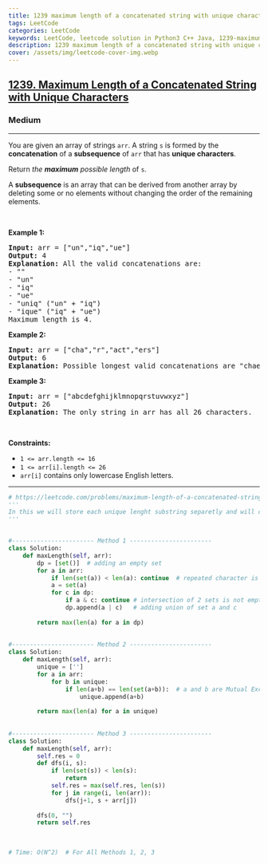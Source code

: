 ```yaml
---
title: 1239 maximum length of a concatenated string with unique characters
tags: LeetCode
categories: LeetCode
keywords: LeetCode, leetcode solution in Python3 C++ Java, 1239-maximum-length-of-a-concatenated-string-with-unique-characters solution
description: 1239 maximum length of a concatenated string with unique characters LeetCode Solution Explained
cover: /assets/img/leetcode-cover-img.webp
---
```





<h2><a href="https://leetcode.com/problems/maximum-length-of-a-concatenated-string-with-unique-characters/">1239. Maximum Length of a Concatenated String with Unique Characters</a></h2><h3>Medium</h3><hr><div><p>You are given an array of strings <code>arr</code>. A string <code>s</code> is formed by the <strong>concatenation</strong> of a <strong>subsequence</strong> of <code>arr</code> that has <strong>unique characters</strong>.</p>

<p>Return <em>the <strong>maximum</strong> possible length</em> of <code>s</code>.</p>

<p>A <strong>subsequence</strong> is an array that can be derived from another array by deleting some or no elements without changing the order of the remaining elements.</p>

<p>&nbsp;</p>
<p><strong class="example">Example 1:</strong></p>

<pre><strong>Input:</strong> arr = ["un","iq","ue"]
<strong>Output:</strong> 4
<strong>Explanation:</strong> All the valid concatenations are:
- ""
- "un"
- "iq"
- "ue"
- "uniq" ("un" + "iq")
- "ique" ("iq" + "ue")
Maximum length is 4.
</pre>

<p><strong class="example">Example 2:</strong></p>

<pre><strong>Input:</strong> arr = ["cha","r","act","ers"]
<strong>Output:</strong> 6
<strong>Explanation:</strong> Possible longest valid concatenations are "chaers" ("cha" + "ers") and "acters" ("act" + "ers").
</pre>

<p><strong class="example">Example 3:</strong></p>

<pre><strong>Input:</strong> arr = ["abcdefghijklmnopqrstuvwxyz"]
<strong>Output:</strong> 26
<strong>Explanation:</strong> The only string in arr has all 26 characters.
</pre>

<p>&nbsp;</p>
<p><strong>Constraints:</strong></p>

<ul>
	<li><code>1 &lt;= arr.length &lt;= 16</code></li>
	<li><code>1 &lt;= arr[i].length &lt;= 26</code></li>
	<li><code>arr[i]</code> contains only lowercase English letters.</li>
</ul>
</div>

---




```python
# https://leetcode.com/problems/maximum-length-of-a-concatenated-string-with-unique-characters/
'''
In this we will store each unique lenght substring separetly and will compare with all the possible permutation.
'''


#----------------------- Method 1 -----------------------
class Solution:
    def maxLength(self, arr):
        dp = [set()]  # adding an empty set
        for a in arr:
            if len(set(a)) < len(a): continue  # repeated character is string
            a = set(a)
            for c in dp:
                if a & c: continue # intersection of 2 sets is not empty 
                dp.append(a | c)   # adding union of set a and c
        
        return max(len(a) for a in dp)
    
    
#----------------------- Method 2 -----------------------
class Solution:
    def maxLength(self, arr):
        unique = ['']
        for a in arr:
            for b in unique:
                if len(a+b) == len(set(a+b)):  # a and b are Mutual Exclusivity
                    unique.append(a+b)
        
        return max(len(a) for a in unique)
    
    
#----------------------- Method 3 -----------------------
class Solution:
    def maxLength(self, arr):
        self.res = 0
        def dfs(i, s):
            if len(set(s)) < len(s): 
                return
            self.res = max(self.res, len(s))
            for j in range(i, len(arr)):
                dfs(j+1, s + arr[j])
        
        dfs(0, "")
        return self.res
            
        
        
# Time: O(N^2)  # For All Methods 1, 2, 3
```

